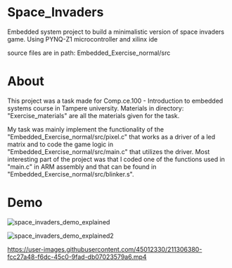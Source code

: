# Space_Invaders
Embedded system project to build a minimalistic version of space invaders game.  Using PYNQ-Z1 microcontroller and xilinx ide

source files are in path: Embedded_Exercise_normal/src

# About
This project was a task made for Comp.ce.100 - Introduction to embedded systems course in Tampere university. Materials in directory: "Exercise_materials" are all the materials given for the task. 

My task was mainly implement the functionality of the "Embedded_Exercise_normal/src/pixel.c" that works as a driver of a led matrix and to code the game logic in  "Embedded_Exercise_normal/src/main.c" that utilizes the driver. Most interesting part of the project was that I coded one of the functions used in "main.c" in ARM assembly and that can be found in "Embedded_Exercise_normal/src/blinker.s".

# Demo
![space_invaders_demo_explained](https://user-images.githubusercontent.com/45012330/211307959-59b992ec-c3f9-485a-9ef8-b9e9bdd353ac.png)

![space_invaders_demo_explained2](https://user-images.githubusercontent.com/45012330/211307974-e25a3cde-eb17-4032-88e0-9eeddc6387bd.png)

https://user-images.githubusercontent.com/45012330/211306380-fcc27a48-f6dc-45c0-9fad-db07023579a6.mp4

